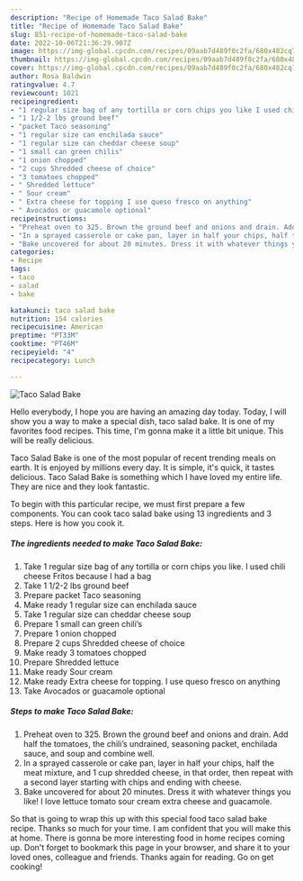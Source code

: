 ```yaml
---
description: "Recipe of Homemade Taco Salad Bake"
title: "Recipe of Homemade Taco Salad Bake"
slug: 851-recipe-of-homemade-taco-salad-bake
date: 2022-10-06T21:36:29.907Z
image: https://img-global.cpcdn.com/recipes/09aab7d489f0c2fa/680x482cq70/taco-salad-bake-recipe-main-photo.jpg
thumbnail: https://img-global.cpcdn.com/recipes/09aab7d489f0c2fa/680x482cq70/taco-salad-bake-recipe-main-photo.jpg
cover: https://img-global.cpcdn.com/recipes/09aab7d489f0c2fa/680x482cq70/taco-salad-bake-recipe-main-photo.jpg
author: Rosa Baldwin
ratingvalue: 4.7
reviewcount: 1021
recipeingredient:
- "1 regular size bag of any tortilla or corn chips you like I used chili cheese Fritos because I had a bag"
- "1 1/2-2 lbs ground beef"
- "packet Taco seasoning"
- "1 regular size can enchilada sauce"
- "1 regular size can cheddar cheese soup"
- "1 small can green chilis"
- "1 onion chopped"
- "2 cups Shredded cheese of choice"
- "3 tomatoes chopped"
- " Shredded lettuce"
- " Sour cream"
- " Extra cheese for topping I use queso fresco on anything"
- " Avocados or guacamole optional"
recipeinstructions:
- "Preheat oven to 325. Brown the ground beef and onions and drain. Add half the tomatoes, the chili’s undrained, seasoning packet, enchilada sauce, and soup and combine well."
- "In a sprayed casserole or cake pan, layer in half your chips, half the meat mixture, and 1 cup shredded cheese, in that order, then repeat with a second layer starting with chips and ending with cheese."
- "Bake uncovered for about 20 minutes. Dress it with whatever things you like! I love lettuce tomato sour cream extra cheese and guacamole."
categories:
- Recipe
tags:
- taco
- salad
- bake

katakunci: taco salad bake 
nutrition: 154 calories
recipecuisine: American
preptime: "PT33M"
cooktime: "PT46M"
recipeyield: "4"
recipecategory: Lunch

---
```



![Taco Salad Bake](https://img-global.cpcdn.com/recipes/09aab7d489f0c2fa/680x482cq70/taco-salad-bake-recipe-main-photo.jpg)

Hello everybody, I hope you are having an amazing day today. Today, I will show you a way to make a special dish, taco salad bake. It is one of my favorites food recipes. This time, I'm gonna make it a little bit unique. This will be really delicious.

Taco Salad Bake is one of the most popular of recent trending meals on earth. It is enjoyed by millions every day. It is simple, it's quick, it tastes delicious. Taco Salad Bake is something which I have loved my entire life. They are nice and they look fantastic.




To begin with this particular recipe, we must first prepare a few components. You can cook taco salad bake using 13 ingredients and 3 steps. Here is how you cook it.

<!--inarticleads1-->

##### The ingredients needed to make Taco Salad Bake:

1. Take 1 regular size bag of any tortilla or corn chips you like. I used chili cheese Fritos because I had a bag
1. Take 1 1/2-2 lbs ground beef
1. Prepare packet Taco seasoning
1. Make ready 1 regular size can enchilada sauce
1. Take 1 regular size can cheddar cheese soup
1. Prepare 1 small can green chili’s
1. Prepare 1 onion chopped
1. Prepare 2 cups Shredded cheese of choice
1. Make ready 3 tomatoes chopped
1. Prepare  Shredded lettuce
1. Make ready  Sour cream
1. Make ready  Extra cheese for topping. I use queso fresco on anything
1. Take  Avocados or guacamole optional




<!--inarticleads2-->

##### Steps to make Taco Salad Bake:

1. Preheat oven to 325. Brown the ground beef and onions and drain. Add half the tomatoes, the chili’s undrained, seasoning packet, enchilada sauce, and soup and combine well.
1. In a sprayed casserole or cake pan, layer in half your chips, half the meat mixture, and 1 cup shredded cheese, in that order, then repeat with a second layer starting with chips and ending with cheese.
1. Bake uncovered for about 20 minutes. Dress it with whatever things you like! I love lettuce tomato sour cream extra cheese and guacamole.




So that is going to wrap this up with this special food taco salad bake recipe. Thanks so much for your time. I am confident that you will make this at home. There is gonna be more interesting food in home recipes coming up. Don't forget to bookmark this page in your browser, and share it to your loved ones, colleague and friends. Thanks again for reading. Go on get cooking!
